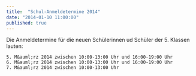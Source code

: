 ```yaml
---
title:  "Schul-Anmeldetermine 2014"
date: "2014-01-10 11:00:00"
published: true
---
```


Die Anmeldetermine f&uuml;r die neuen Sch&uuml;lerinnen ud Sch&uuml;ler der 5. Klassen lauten:

	5. M&auml;rz 2014 zwischen 10:00-13:00 Uhr und 16:00-19:00 Uhr
	6. M&auml;rz 2014 zwischen 10:00-13:00 Uhr und 16:00-19:00 Uhr
	7. M&auml;rz 2014 zwischen 10:00-13:00 Uhr 
